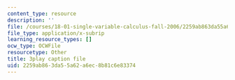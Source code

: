 ```yaml
---
content_type: resource
description: ''
file: /courses/18-01-single-variable-calculus-fall-2006/2259ab863da55a62a6ec8b81c6e83374_ryLdyDrBfvI.vtt
file_type: application/x-subrip
learning_resource_types: []
ocw_type: OCWFile
resourcetype: Other
title: 3play caption file
uid: 2259ab86-3da5-5a62-a6ec-8b81c6e83374
---
```

